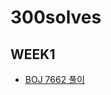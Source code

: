 # 300solves

## WEEK1

- [BOJ 7662 풀이](https://github.com/ji3427/300solves/blob/master/week1/Week1_day1.md)
